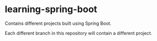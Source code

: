 # learning-spring-boot
Contains different projects built using Spring Boot.

Each different branch in this repository will contain a different project.
